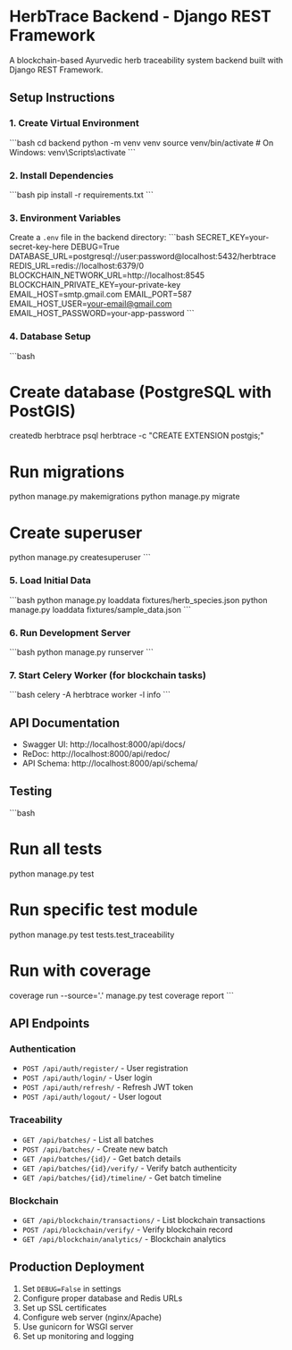 # HerbTrace Backend - Django REST Framework

A blockchain-based Ayurvedic herb traceability system backend built with Django REST Framework.

## Setup Instructions

### 1. Create Virtual Environment
\`\`\`bash
cd backend
python -m venv venv
source venv/bin/activate  # On Windows: venv\Scripts\activate
\`\`\`

### 2. Install Dependencies
\`\`\`bash
pip install -r requirements.txt
\`\`\`

### 3. Environment Variables
Create a `.env` file in the backend directory:
\`\`\`bash
SECRET_KEY=your-secret-key-here
DEBUG=True
DATABASE_URL=postgresql://user:password@localhost:5432/herbtrace
REDIS_URL=redis://localhost:6379/0
BLOCKCHAIN_NETWORK_URL=http://localhost:8545
BLOCKCHAIN_PRIVATE_KEY=your-private-key
EMAIL_HOST=smtp.gmail.com
EMAIL_PORT=587
EMAIL_HOST_USER=your-email@gmail.com
EMAIL_HOST_PASSWORD=your-app-password
\`\`\`

### 4. Database Setup
\`\`\`bash
# Create database (PostgreSQL with PostGIS)
createdb herbtrace
psql herbtrace -c "CREATE EXTENSION postgis;"

# Run migrations
python manage.py makemigrations
python manage.py migrate

# Create superuser
python manage.py createsuperuser
\`\`\`

### 5. Load Initial Data
\`\`\`bash
python manage.py loaddata fixtures/herb_species.json
python manage.py loaddata fixtures/sample_data.json
\`\`\`

### 6. Run Development Server
\`\`\`bash
python manage.py runserver
\`\`\`

### 7. Start Celery Worker (for blockchain tasks)
\`\`\`bash
celery -A herbtrace worker -l info
\`\`\`

## API Documentation

- Swagger UI: http://localhost:8000/api/docs/
- ReDoc: http://localhost:8000/api/redoc/
- API Schema: http://localhost:8000/api/schema/

## Testing

\`\`\`bash
# Run all tests
python manage.py test

# Run specific test module
python manage.py test tests.test_traceability

# Run with coverage
coverage run --source='.' manage.py test
coverage report
\`\`\`

## API Endpoints

### Authentication
- `POST /api/auth/register/` - User registration
- `POST /api/auth/login/` - User login
- `POST /api/auth/refresh/` - Refresh JWT token
- `POST /api/auth/logout/` - User logout

### Traceability
- `GET /api/batches/` - List all batches
- `POST /api/batches/` - Create new batch
- `GET /api/batches/{id}/` - Get batch details
- `GET /api/batches/{id}/verify/` - Verify batch authenticity
- `GET /api/batches/{id}/timeline/` - Get batch timeline

### Blockchain
- `GET /api/blockchain/transactions/` - List blockchain transactions
- `POST /api/blockchain/verify/` - Verify blockchain record
- `GET /api/blockchain/analytics/` - Blockchain analytics

## Production Deployment

1. Set `DEBUG=False` in settings
2. Configure proper database and Redis URLs
3. Set up SSL certificates
4. Configure web server (nginx/Apache)
5. Use gunicorn for WSGI server
6. Set up monitoring and logging
